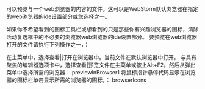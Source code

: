 可以预览与一个web浏览器的内容的文件。这可以是WebStorm默认浏览器在指定的web浏览器的ide设置部分或您选择之一。

如果你不希望看到的图标工具栏或想看到的只是那些你有兴趣浏览器的图标，清除活动复选框中的不必要的浏览器web浏览器的ide设置部分。
要预览在web浏览器打开的文件请执行下列操作之一，：

在主菜单中，选择查看|打开在浏览器中。当前文件在默认浏览器中打开。
与具有聚焦的编辑器选项卡中，选择查看|预览文件在主菜单或按上Alt+F2。然后从弹出菜单中选择所需的浏览器：
previewInBrowser1
将鼠标指针悬停代码显示在浏览器的图标栏单击显示所需的浏览器的图标，：
browserIcons
